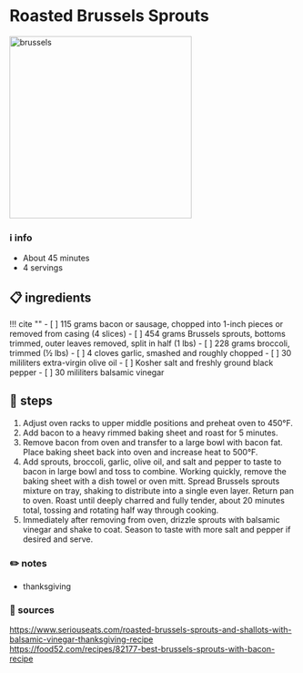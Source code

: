 # Roasted Brussels Sprouts  
<img src="https://images.food52.com/cXSYAncBQ8rUJZGo8Ul_VSfSJ1o=/2016x1344/filters:format(webp)/340f1748-78b9-46a6-9bbc-f657080849f7--2019-1106_best-brussels-sprouts-with-bacon_3x2_julia-gartland_212.jpg" alt="brussels" width="320"/>

### ℹ️ info  
* About 45 minutes  
* 4 servings  

## 📋 ingredients  
!!! cite ""
	- [ ] 115	grams	bacon or sausage, chopped into 1-inch pieces or removed from casing (4 slices)
	- [ ] 454	grams	Brussels sprouts, bottoms trimmed, outer leaves removed, split in half (1 lbs)
	- [ ] 228	grams	broccoli, trimmed (½ lbs)
	- [ ] 4	cloves	garlic, smashed and roughly chopped
	- [ ] 30	mililiters	extra-virgin olive oil
	- [ ] Kosher salt and freshly ground black pepper
	- [ ] 30	mililiters	balsamic vinegar

## 🔪 steps  
1. Adjust oven racks to upper middle positions and preheat oven to 450°F.
2. Add bacon to a heavy rimmed baking sheet and roast for 5 minutes.
3. Remove bacon from oven and transfer to a large bowl with bacon fat. Place baking sheet back into oven and increase heat to 500°F.
2. Add sprouts, broccoli, garlic, olive oil, and salt and pepper to taste to bacon in large bowl and toss to combine. Working quickly, remove the baking sheet with a dish towel or oven mitt. Spread Brussels sprouts mixture on tray, shaking to distribute into a single even layer. Return pan to oven. Roast until deeply charred and fully tender, about 20 minutes total, tossing and rotating half way through cooking.
3. Immediately after removing from oven, drizzle sprouts with balsamic vinegar and shake to coat. Season to taste with more salt and pepper if desired and serve. 

### ✏️ notes  
* thanksgiving

### 🔗 sources  
https://www.seriouseats.com/roasted-brussels-sprouts-and-shallots-with-balsamic-vinegar-thanksgiving-recipe  
https://food52.com/recipes/82177-best-brussels-sprouts-with-bacon-recipe  
